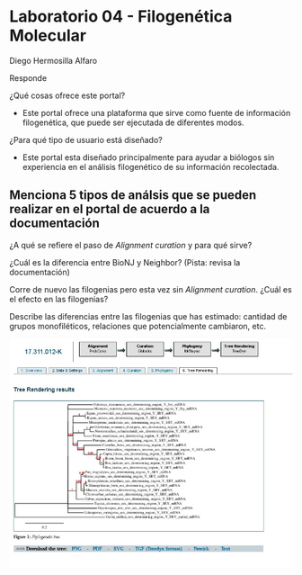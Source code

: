 # Laboratorio 04 - Filogenética Molecular
Diego Hermosilla Alfaro

Responde

¿Qué cosas ofrece este portal? 
  - Este portal ofrece una plataforma que sirve como fuente de información filogenética, que puede ser ejecutada de diferentes modos.
  
¿Para qué tipo de usuario está diseñado?
  - Este portal esta diseñado principalmente para ayudar a biólogos sin experiencia en el análisis filogenético de su información recolectada.
  
Menciona 5 tipos de análsis que se pueden realizar en el portal de acuerdo a la documentación
  - 
  
¿A qué se refiere el paso de *Alignment curation* y para qué sirve?
	
¿Cuál es la diferencia entre BioNJ y Neighbor? (Pista: revisa la documentación)
	
Corre de nuevo las filogenias pero esta vez sin *Alignment curation*. ¿Cuál es el efecto en las filogenias?
	
Describe las diferencias entre las filogenias que has estimado: cantidad de grupos monofiléticos, relaciones que potencialmente cambiaron, etc.  


![árbol filogenetico utilizando probcons](https://raw.githubusercontent.com/dhermo/lab-04/master/probconstree.jpg)
